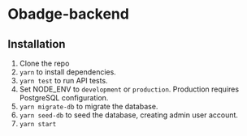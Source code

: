 # Obadge-backend

## Installation

1. Clone the repo
2. ```yarn``` to install dependencies.
3. ```yarn test``` to run API tests.
3. Set NODE_ENV to ```development``` or ```production```. Production requires PostgreSQL configuration.
4. ```yarn migrate-db``` to migrate the database.
5. ```yarn seed-db``` to seed the database, creating admin user account.
6. ```yarn start```
